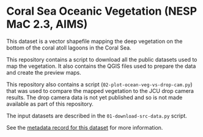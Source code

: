 # Coral Sea Oceanic Vegetation  (NESP MaC 2.3, AIMS)
This dataset is a vector shapefile mapping the deep vegetation on the bottom of the coral atoll lagoons in the Coral Sea. 

This repository contains a script to download all the public datasets used to map the vegetation. It also contains the QGIS files used to prepare the data and create the preview maps. 

This repository also contains a script (`02-plot-ocean-veg-vs-drop-cam.py`) that was used to compare the mapped vegetation to the JCU drop camera results. The drop camera data is not yet published and so is not made available as part of this repository. 

The input datasets are described in the `01-download-src-data.py` script.

See the [metadata record for this dataset](https://doi.org/10.26274/709g-aq12) for more information.

